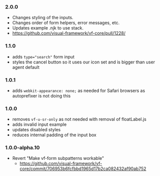 ### 2.0.0

* Changes styling of the inputs.
* Changes order of form helpers, error messages, etc.
* Updates example .njk to use stack.
* https://github.com/visual-framework/vf-core/pull/1228/

### 1.1.0

* adds `type="search"` form input
* styles the cancel button so it uses our icon set and is bigger than user agent default

### 1.0.1

* adds `webkit-appearance: none;` as needed for Safari browsers as autoprefixer is not doing this

### 1.0.0

* removes `vf-u-sr-only` as not needed with removal of floatLabel.js
* adds invalid input example
* updates disabled styles
* reduces internal padding of the input box

### 1.0.0-alpha.10

* Revert "Make vf-form subpatterns workable"
  * https://github.com/visual-framework/vf-core/commit/706953b6fcfbbd1965d17b2ca082432af90ab752

